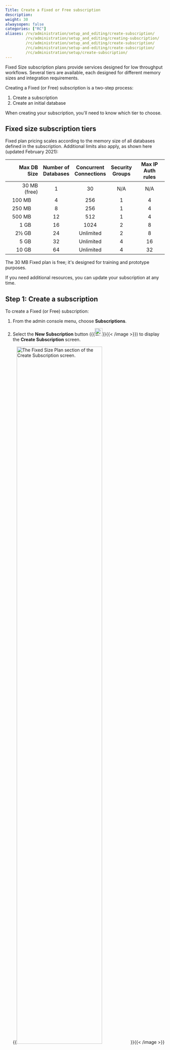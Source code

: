 ```yaml
---
Title: Create a Fixed or Free subscription
description:
weight: 30
alwaysopen: false
categories: ["RC"]
aliases: /rv/administration/setup_and_editing/create-subscription/
         /rv/administration/setup_and_editing/creating-subscription/
         /rc/administration/setup_and_editing/create-subscription/
         /rc/administration/setup-and-editing/create-subscription/
         /rc/administration/setup/create-subscription/
---
```

Fixed Size subscription plans provide services designed for low throughput workflows.  Several tiers are available, each designed for different memory sizes and integration requirements.

Creating a Fixed (or Free) subscription is a two-step process:

1. Create a subscription
1. Create an initial database

When creating your subscription, you'll need to know which tier to choose.

## Fixed size subscription tiers

Fixed plan pricing scales according to the memory size of all databases defined in the subscription.  Additional limits also apply, as shown here (updated February 2021):

| Max DB Size | Number of<br/>Databases | Concurrent<br/>Connections | Security<br/> Groups | Max IP<br/> Auth rules |
|------------:|:---------:|:-----------:|:---------------:|:-------------:|
| 30 MB (free)     | 1 | 30 | N/A | N/A |
| 100 MB &nbsp;&nbsp;&nbsp;&nbsp; | 4 | 256 | 1 | 4 |
| 250 MB &nbsp;&nbsp;&nbsp;&nbsp; | 8 | 256 | 1 | 4 |
| 500 MB &nbsp;&nbsp;&nbsp;&nbsp; | 12 | 512 | 1 | 4 |
| 1 GB &nbsp;&nbsp;&nbsp;&nbsp; | 16 | 1024 | 2 | 8 |
| 2&half; GB &nbsp;&nbsp;&nbsp;&nbsp; | 24 | Unlimited | 2 | 8 |
| 5 GB &nbsp;&nbsp;&nbsp;&nbsp; | 32 | Unlimited | 4 | 16 |
| 10 GB &nbsp;&nbsp;&nbsp;&nbsp; | 64 | Unlimited | 4 | 32 |

The 30 MB Fixed plan is free; it's designed for training and prototype purposes.

If you need additional resources, you can update your subscription at any time.

## Step 1: Create a subscription

To create a Fixed (or Free) subscription:

1.  From the admin console menu, choose **Subscriptions**.

2.  Select the **New Subscription** button ({{<image filename="images/rc/icon-subscription-add-button.png" width="24px" alt="The Add Subscripton button" >}}{{< /image >}}) to display the **Create Subscription** screen.

    {{<image filename="images/rc/fixed-subscription-create.png" width="75%" alt="The Fixed Size Plan section of the Create Subscription screen." >}}{{< /image >}}

3.  When the **New Subscription** screen appears, enter your cloud provider details.

4.  Select your **High Availability** preferences.

5.  Select the desired plan size.   

    To create a Free subscription, select the 30 MB plan size.  

6.  Enter a subscription name and payment details (if prompted).

    {{<image filename="images/rc/fixed-subscription-paid-tier.png" width="75%" alt="Database name and payment details are needed for paid plans." >}}{{< /image >}}

7.  Select the **Create** button.

The steps can vary slightly:

- You aren't prompted for payment details when creating a Free subscription.

    {{<image filename="images/rc/fixed-subscription-free-tier.png" width="75%" alt="You aren't prompted for payment method when creating a free plan." >}}{{< /image >}}

- If you're creating a paid subscription and haven't previously entered a payment method, you'll enter payment details after clicking the **Create** button in Step 7.

    {{<image filename="images/rc/fixed-sub-add-credit-card.png" width="75%" alt="The Add Credit Card screen appears when you create a paid plan before adding a payment method." >}}{{< /image >}}

    If you cancel the **Add Credit Card** screen at this point, you return to the **Create Subscription** screen.

## Step 2: Create initial database

After creating your new subscription, the **Create Database** screen appears.

{{<image filename="images/rc/fixed-sub-create-database-paid.png" width="75%" alt="The Create Database screen appears when you create a new subscription." >}}{{< /image >}}

Here's what you can specify:

|Setting name|Description|
|:-----------|:----------|
|**Database Name** | A name for your database (_required_)|
|**Protocol** | Either _Redis_ (default) or _Memcached_ |
|**Replication** | Enable or disable according to your preferences (_paid only_)|
|**Data Persistence** | Controls when data is persisted to storage (_paid only_)|
|**Access Control & Security** | Defines security policies; free accounts limited to password only | 
|**Data Eviction Policy** | Determines what happens when you run out of space. | 
|**Periodic Backup** | When enabled, defines a path for backups (_paid only_) |
|**Modules** | Defines the module associated with the database, if any |
|**Alert Settings** | Identfies when to send alert emails regarding database conditions. |

For more info, see [Creating Databases]({{<relref "rc/administration/setup/create-database.md">}}).